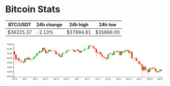 # Bitcoin Stats

BTC/USDT|24h change|24h high|24h low|
|---|---|---|---|
|$36225.37|-2.13%|$37894.81|$35666.00|

<img src="./chart.svg">
